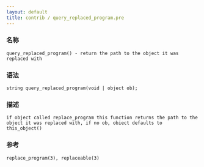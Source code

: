 ```yaml
---
layout: default
title: contrib / query_replaced_program.pre
---
```


### 名称

    query_replaced_program() - return the path to the object it was replaced with

### 语法

    string query_replaced_program(void | object ob);

### 描述

    if object called replace_program this function returns the path to the object it was replaced with, if no ob, obiect defaults to this_object()

### 参考

    replace_program(3), replaceable(3)
